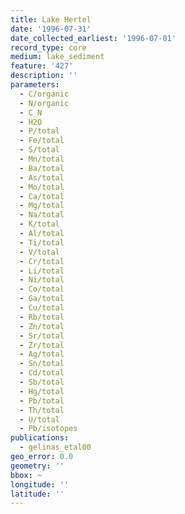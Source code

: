 ```yaml
---
title: Lake Hertel
date: '1996-07-31'
date_collected_earliest: '1996-07-01'
record_type: core
medium: lake_sediment
feature: '427'
description: ''
parameters:
  - C/organic
  - N/organic
  - C_N
  - H2O
  - P/total
  - Fe/total
  - S/total
  - Mn/total
  - Ba/total
  - As/total
  - Mo/total
  - Ca/total
  - Mg/total
  - Na/total
  - K/total
  - Al/total
  - Ti/total
  - V/total
  - Cr/total
  - Li/total
  - Ni/total
  - Co/total
  - Ga/total
  - Cu/total
  - Rb/total
  - Zn/total
  - Sr/total
  - Zr/total
  - Ag/total
  - Sn/total
  - Cd/total
  - Sb/total
  - Hg/total
  - Pb/total
  - Th/total
  - U/total
  - Pb/isotopes
publications:
  - gelinas_etal00
geo_error: 0.0
geometry: ''
bbox: ~
longitude: ''
latitude: ''
---
```

